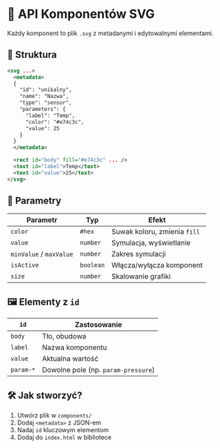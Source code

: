 # 🧩 API Komponentów SVG

Każdy komponent to plik `.svg` z metadanymi i edytowalnymi elementami.

## 📄 Struktura

```xml
<svg ...>
  <metadata>
  {
    "id": "unikalny",
    "name": "Nazwa",
    "type": "sensor",
    "parameters": {
      "label": "Temp",
      "color": "#e74c3c",
      "value": 25
    }
  }
  </metadata>

  <rect id="body" fill="#e74c3c" ... />
  <text id="label">Temp</text>
  <text id="value">25</text>
</svg>
```

## 🔧 Parametry

| Parametr | Typ | Efekt |
|--------|-----|-------|
| `color` | `#hex` | Suwak koloru, zmienia `fill` |
| `value` | `number` | Symulacja, wyświetlanie |
| `minValue` / `maxValue` | `number` | Zakres symulacji |
| `isActive` | `boolean` | Włącza/wyłącza komponent |
| `size` | `number` | Skalowanie grafiki |

## 🖼️ Elementy z `id`

| `id` | Zastosowanie |
|-----|---------------|
| `body` | Tło, obudowa |
| `label` | Nazwa komponentu |
| `value` | Aktualna wartość |
| `param-*` | Dowolne pole (np. `param-pressure`) |

## 🛠️ Jak stworzyć?

1. Utwórz plik w `components/`
2. Dodaj `<metadata>` z JSON-em
3. Nadaj `id` kluczowym elementom
4. Dodaj do `index.html` w bibliotece